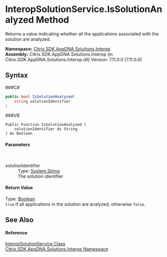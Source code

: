 # InteropSolutionService.IsSolutionAnalyzed Method 
 

Returns a value indicating whether all the applications associated with the solution are analyzed.

**Namespace:**&nbsp;<a href="N_Citrix_SDK_AppDNA_Solutions_Interop">Citrix.SDK.AppDNA.Solutions.Interop</a><br />**Assembly:**&nbsp;Citrix.SDK.AppDNA.Solutions.Interop (in Citrix.SDK.AppDNA.Solutions.Interop.dll) Version: 7.11.0.0 (7.11.0.0)

## Syntax

###C#
```csharp
public bool IsSolutionAnalyzed(
	string solutionIdentifier
)
```

###VB
```vbnet
Public Function IsSolutionAnalyzed ( 
	solutionIdentifier As String
) As Boolean
```


#### Parameters
&nbsp;<dl><dt>solutionIdentifier</dt><dd>Type: <a href="http://msdn2.microsoft.com/en-us/library/s1wwdcbf" target="_blank">System.String</a><br />The solution identifier</dd></dl>

#### Return Value
Type: <a href="http://msdn2.microsoft.com/en-us/library/a28wyd50" target="_blank">Boolean</a><br />`true` if all applications in the solution are analyzed; otherwise `false`.

## See Also


#### Reference
<a href="T_Citrix_SDK_AppDNA_Solutions_Interop_InteropSolutionService">InteropSolutionService Class</a><br /><a href="N_Citrix_SDK_AppDNA_Solutions_Interop">Citrix.SDK.AppDNA.Solutions.Interop Namespace</a><br />